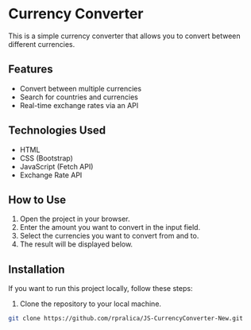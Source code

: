 # Currency Converter

This is a simple currency converter that allows you to convert between different currencies.

## Features

- Convert between multiple currencies
- Search for countries and currencies
- Real-time exchange rates via an API

## Technologies Used

- HTML
- CSS (Bootstrap)
- JavaScript (Fetch API)
- Exchange Rate API

## How to Use

1. Open the project in your browser.
2. Enter the amount you want to convert in the input field.
3. Select the currencies you want to convert from and to.
4. The result will be displayed below.

## Installation

If you want to run this project locally, follow these steps:

1. Clone the repository to your local machine.

```bash
git clone https://github.com/rpralica/JS-CurrencyConverter-New.git
```
